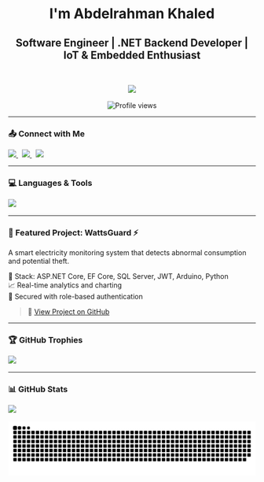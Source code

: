 <h1 align="center">I'm Abdelrahman Khaled</h1>

<h2 align="center">Software Engineer | .NET Backend Developer | IoT & Embedded Enthusiast</h2><br>

<p align="center">
  <a href="https://www.linkedin.com/in/abdelrhman-khaled-b58921241">
    <img src="https://readme-typing-svg.herokuapp.com/?lines=Explore%20My%20Projects;Follow%20For%20.NET%20Tips%20%26%20Insights;Let's%20Connect%20On%20LinkedIn&font=Fira%20Code&center=true&color=0DB3A6&pause=2000" />
  </a>
</p>

<p align="center">
  <img src="https://komarev.com/ghpvc/?username=3bdelrhmanKhaled&style=flat&color=blueviolet" alt="Profile views" />
</p>

---

### 📤 Connect with Me
<p align="left">
  <a href="mailto:a01013946828@gmail.com">
    <img src="https://img.shields.io/badge/Gmail-D14836?style=for-the-badge&logo=gmail&logoColor=white"/>
  </a>&nbsp;
  <a href="https://www.linkedin.com/in/abdelrhman-khaled-b58921241">
    <img src="https://img.shields.io/badge/LinkedIn-0A66C2?style=for-the-badge&logo=linkedin&logoColor=white"/>
  </a>&nbsp;
  <a href="https://github.com/3bdelrhmanKhaled">
    <img src="https://img.shields.io/badge/GitHub-181717?style=for-the-badge&logo=github&logoColor=white"/>
  </a>
</p>

---

### 💻 Languages & Tools
<p>
  <img src="https://go-skill-icons.vercel.app/api/icons?i=cs,dotnet,sqlserver,arduino,postman,swagger,git,js,html,css,docker" />
</p>

---

### 🚀 Featured Project: WattsGuard ⚡  
A smart electricity monitoring system that detects abnormal consumption and potential theft.

🔧 Stack: ASP.NET Core, EF Core, SQL Server, JWT, Arduino, Python  
📈 Real-time analytics and charting  
🔐 Secured with role-based authentication  

> 🔗 [View Project on GitHub](https://github.com/3bdelrhmanKhaled/WattsGuard)

---

### 🏆 GitHub Trophies
<p>
  <img src="https://github-profile-trophy.vercel.app/?username=3bdelrhmanKhaled&theme=darkhub&column=7"/>
</p>

---

### 📊 GitHub Stats
<p>
  <img src="https://github-readme-stats.vercel.app/api/top-langs?username=3bdelrhmanKhaled&layout=compact&langs_count=6&theme=radical"/>
</p>

<p>
  <img src="https://raw.githubusercontent.com/platane/snk/output/github-contribution-grid-snake-dark.svg"/>
</p>
